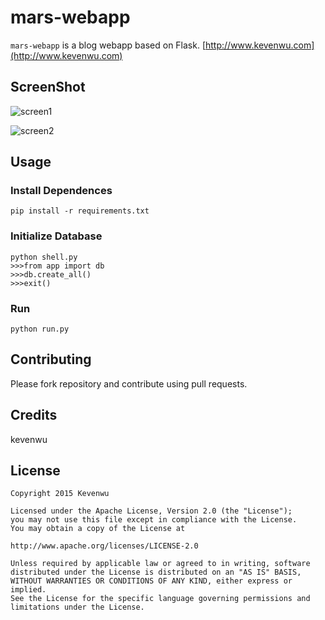 # mars-webapp

`mars-webapp` is a blog webapp based on Flask.
 [http://www.kevenwu.com](http://www.kevenwu.com)

## ScreenShot
![screen1](http://7xr7bq.com1.z0.glb.clouddn.com/mars_webapp_screen1.png)

![screen2](http://7xr7bq.com1.z0.glb.clouddn.com/mars_webapp_screen2.png)

## Usage
### Install Dependences
    pip install -r requirements.txt

### Initialize Database
    python shell.py 
    >>>from app import db
    >>>db.create_all()
    >>>exit()

### Run
    python run.py

## Contributing
Please fork repository and contribute using pull requests.

## Credits
kevenwu

## License

    Copyright 2015 Kevenwu

    Licensed under the Apache License, Version 2.0 (the "License");
    you may not use this file except in compliance with the License.
    You may obtain a copy of the License at
    
    http://www.apache.org/licenses/LICENSE-2.0

    Unless required by applicable law or agreed to in writing, software
    distributed under the License is distributed on an "AS IS" BASIS,
    WITHOUT WARRANTIES OR CONDITIONS OF ANY KIND, either express or implied.
    See the License for the specific language governing permissions and
    limitations under the License.
